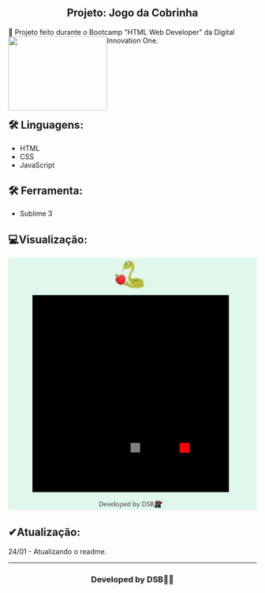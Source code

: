<h2 align="center">Projeto: Jogo da Cobrinha</h2
​    


## 🚀 Projeto feito durante o Bootcamp "HTML Web Developer" da Digital Innovation One.

<img align="left" src="https://media.giphy.com/media/jCodV34MoczjW/giphy.gif" width="200" height="150"/>

<br />
<br />
<br />
<br />
<br />
<br />
<br />
<br />

## 🛠 Linguagens:

* HTML
* CSS
* JavaScript



## 🛠 Ferramenta:

* Sublime 3



##  💻Visualização:


<img src="imgmain.jpg">





##  ✔Atualização:
24/01 - Atualizando o readme.



---

<h3><p align= center>Developed by <strong>DSB🐱‍👤</strong></p><h3>
